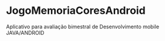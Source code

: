 # JogoMemoriaCoresAndroid
Aplicativo para avaliação bimestral de Desenvolvimento mobile JAVA/ANDROID
